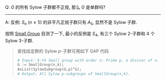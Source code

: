 Q: $G$ 的所有 Sylow 子群都不正规, 那么 $G$ 是单群吗? 

***

A: 反例: $S_n$ ($n\geq 5$) 的非平凡正规子群只有 $A_5$, 显然不是 Sylow 子群. 

按照 [Small Group](https://www.mimuw.edu.pl/~zbimar/small_groups.pdf) 目测了一下, 最小的反例是 $S_{4}$, 有三个 Sylow $2$-子群和 $4$ 个 Sylow $3$-子群. 

> 查找给定群的 Sylow $p$-子群可用如下 $\mathsf{GAP}$ 代码
>
> ```python
> # Input: k-th Small group with order n; Prime p, a divisor of n.
> G := SmallGroup(n,k);
> AsList(SylowSubgroup(G,p)^G);
> # Output: All Sylow p-subgroups of SmallGroup(n,k).
> ```

